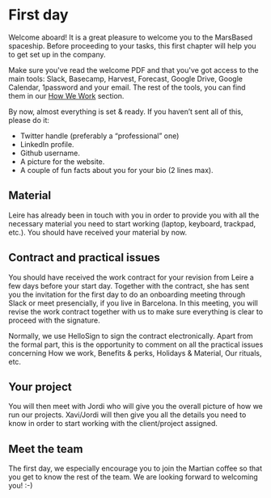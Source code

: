 # First day

Welcome aboard! It is a great pleasure to welcome you to the MarsBased spaceship. Before proceeding to your tasks, this first chapter will help you to get set up in the company.

Make sure you've read the welcome PDF and that you've got access to the main tools: Slack, Basecamp, Harvest, Forecast, Google Drive, Google Calendar, 1password and your email. The rest of the tools, you can find them in our [How We Work](/howwework.md) section.

By now, almost everything is set & ready. If you haven’t sent all of this, please do it:

* Twitter handle (preferably a “professional” one)
* LinkedIn profile.
* Github username.
* A picture for the website.
* A couple of fun facts about you for your bio (2 lines max).

## Material

Leire has already been in touch with you in order to provide you with all the necessary material you need to start working (laptop, keyboard, trackpad, etc.). You should have received your material by now.

## Contract and practical issues

You should have received the work contract for your revision from Leire a few days before your start day. Together with the contract, she has sent you the invitation for the first day to do an onboarding meeting through Slack or meet presencially, if you live in Barcelona. In this meeting, you will revise the work contract together with us to make sure everything is clear to proceed with the signature.

Normally, we use HelloSign to sign the contract electronically. Apart from the formal part, this is the opportunity to comment on all the practical issues concerning How we work, Benefits & perks, Holidays & Material, Our rituals, etc.

## Your project

You will then meet with Jordi who will give you the overall picture of how we run our projects. Xavi/Jordi will then give you all the details you need to know in order to start working with the client/project assigned.

## Meet the team

The first day, we especially encourage you to join the Martian coffee so that you get to know the rest of the team. We are looking forward to welcoming you! :-)


